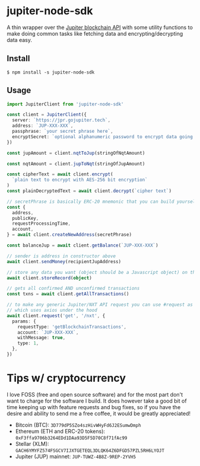 # jupiter-node-sdk

A thin wrapper over the [Jupiter blockchain API](https://jpr.gojupiter.tech/test) with some utility functions to make doing common tasks like fetching data and encrypting/decrypting data easy.

## Install

`$ npm install -s jupiter-node-sdk`

## Usage

```ts
import JupiterClient from 'jupiter-node-sdk'

const client = JupiterClient({
  server: `https://jpr.gojupiter.tech`,
  address: `JUP-XXX-XXX`,
  passphrase: `your secret phrase here`,
  encryptSecret: `optional alphanumeric password to encrypt data going to blockchain`, // DEFAULT: passphrase
})

const jupAmount = client.nqtToJup(stringOfNqtAmount)

const nqtAmount = client.jupToNqt(stringOfJupAmount)

const cipherText = await client.encrypt(
  `plain text to encrypt with AES-256 bit encryption`
)
const plainDecryptedText = await client.decrypt(`cipher text`)

// secretPhrase is basically ERC-20 mnemonic that you can build yourself
const {
  address,
  publicKey,
  requestProcessingTime,
  account,
} = await client.createNewAddress(secretPhrase)

const balanceJup = await client.getBalance(`JUP-XXX-XXX`)

// sender is address in constructor above
await client.sendMoney(recipientJupAddress)

// store any data you want (object should be a Javascript object) on the blockchain
await client.storeRecord(object)

// gets all confirmed AND unconfirmed transactions
const txns = await client.getAllTransactions()

// to make any generic Jupiter/NXT API request you can use #request as shown below
// which uses axios under the hood
await client.request('get', '/nxt', {
  params: {
    requestType: 'getBlockchainTransactions',
    account: `JUP-XXX-XXX`,
    withMessage: true,
    type: 1,
  },
})
```

# Tips w/ cryptocurrency

I love FOSS (free and open source software) and for the most part don't want to charge for the software I build. It does however take a good bit of time keeping up with feature requests and bug fixes, so if you have the desire and ability to send me a free coffee, it would be greatly appreciated!

- Bitcoin (BTC): `3D779dP5SZo4szHivWHyFd6J2ESumwDmph`
- Ethereum (ETH and ERC-20 tokens): `0xF3ffa9706b3264EDd1DAa93D5F5D70C8f71fAc99`
- Stellar (XLM): `GACH6YMYFZ574FSGCV7IJXTGETEQL3DLQK64Z6DFGD57PZL5RH6LYOJT`
- Jupiter (JUP) mainnet: `JUP-TUWZ-4B8Z-9REP-2YVH5`
